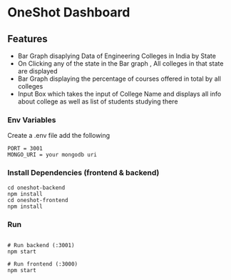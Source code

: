 # OneShot Dashboard 

## Features

- Bar Graph disaplying Data of Engineering Colleges in India by State
- On Clicking any of the state in the Bar graph , All colleges in that state are displayed
- Bar Graph displaying the percentage of courses offered in total by all colleges
- Input Box which takes the input of College Name and displays all info about college as well as list of students studying there


### Env Variables

Create a .env file add the following

```
PORT = 3001
MONGO_URI = your mongodb uri
```

### Install Dependencies (frontend & backend)

```
cd oneshot-backend
npm install
cd oneshot-frontend
npm install
```

### Run

```

# Run backend (:3001)
npm start

# Run frontend (:3000) 
npm start

```

